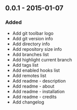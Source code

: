 ## 0.0.1 - 2015-01-07

### Added

- Add git toolbar logo
- Add git version info
- Add directory info
- Add repository size info
- Add branches list
- Add highlight current branch
- Add tags list
- Add enabled hooks list
- Add remotes list
- Add readme - description
- Add readme - about
- Add readme - installation
- Add readme - credits
- Add changelog
